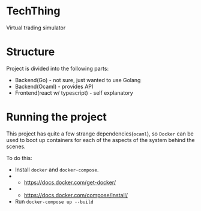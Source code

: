 # TechThing
Virtual trading simulator

# Structure
Project is divided into the following parts:
* Backend(Go) - not sure, just wanted to use Golang
* Backend(Ocaml) - provides API
* Frontend(react w/ typescript) - self explanatory
# Running the project
This project has quite a few strange dependencies(`ocaml`), so `Docker` can be used to boot up containers for each of the aspects of the system behind the scenes.

To do this:
* Install `docker` and `docker-compose`. 
* * https://docs.docker.com/get-docker/
* * https://docs.docker.com/compose/install/
* Run `docker-compose up --build`
